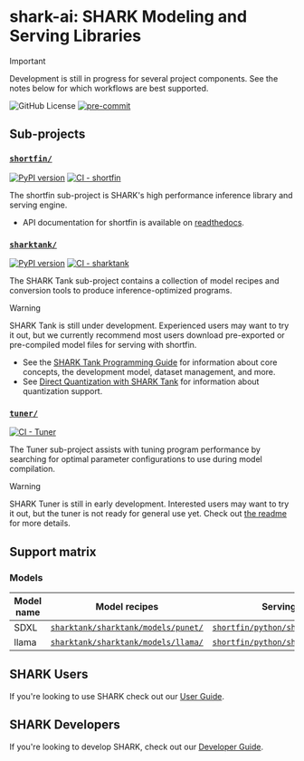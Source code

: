 # shark-ai: SHARK Modeling and Serving Libraries

> [!IMPORTANT]
> Development is still in progress for several project components. See the
> notes below for which workflows are best supported.

![GitHub License](https://img.shields.io/github/license/nod-ai/shark-ai)
[![pre-commit](https://img.shields.io/badge/pre--commit-enabled-brightgreen?logo=pre-commit)](https://github.com/pre-commit/pre-commit)

<!-- TODO: high level overview, features when components are used together -->

## Sub-projects

### [`shortfin/`](./shortfin/)

<!-- TODO: features list here? -->

[![PyPI version](https://badge.fury.io/py/shortfin.svg)](https://badge.fury.io/py/shortfin) [![CI - shortfin](https://github.com/nod-ai/shark-ai/actions/workflows/ci_linux_x64-libshortfin.yml/badge.svg?event=push)](https://github.com/nod-ai/shark-ai/actions/workflows/ci_linux_x64-libshortfin.yml?query=event%3Apush)

The shortfin sub-project is SHARK's high performance inference library and
serving engine.

* API documentation for shortfin is available on
  [readthedocs](https://shortfin.readthedocs.io/en/latest/).

### [`sharktank/`](./sharktank/)

[![PyPI version](https://badge.fury.io/py/sharktank.svg)](https://badge.fury.io/py/sharktank) [![CI - sharktank](https://github.com/nod-ai/shark-ai/actions/workflows/ci-sharktank.yml/badge.svg?event=push)](https://github.com/nod-ai/shark-ai/actions/workflows/ci-sharktank.yml?query=event%3Apush)

The SHARK Tank sub-project contains a collection of model recipes and
conversion tools to produce inference-optimized programs.

> [!WARNING]
> SHARK Tank is still under development. Experienced users may want to try it
> out, but we currently recommend most users download pre-exported or
> pre-compiled model files for serving with shortfin.

<!-- TODO: features list here? -->

* See the [SHARK Tank Programming Guide](./docs/programming_guide.md) for
  information about core concepts, the development model, dataset management,
  and more.
* See [Direct Quantization with SHARK Tank](./docs/quantization.md)
  for information about quantization support.

### [`tuner/`](./tuner/)

[![CI - Tuner](https://github.com/nod-ai/shark-ai/actions/workflows/ci-tuner.yml/badge.svg?event=push)](https://github.com/nod-ai/shark-ai/actions/workflows/ci-tuner.yml?query=event%3Apush)

The Tuner sub-project assists with tuning program performance by searching for
optimal parameter configurations to use during model compilation.

> [!WARNING]
> SHARK Tuner is still in early development. Interested users may want
> to try it out, but the tuner is not ready for general use yet. Check out
> [the readme](tuner/README.md) for more details.

## Support matrix

<!-- TODO: version requirements for Python, ROCm, Linux, etc.  -->

### Models

Model name | Model recipes | Serving apps
---------- | ------------- | ------------
SDXL       | [`sharktank/sharktank/models/punet/`](https://github.com/nod-ai/shark-ai/tree/main/sharktank/sharktank/models/punet) | [`shortfin/python/shortfin_apps/sd/`](https://github.com/nod-ai/shark-ai/tree/main/shortfin/python/shortfin_apps/sd)
llama      | [`sharktank/sharktank/models/llama/`](https://github.com/nod-ai/shark-ai/tree/main/sharktank/sharktank/models/llama) | [`shortfin/python/shortfin_apps/llm/`](https://github.com/nod-ai/shark-ai/tree/main/shortfin/python/shortfin_apps/llm)


## SHARK Users

If you're looking to use SHARK check out our [User Guide](docs/user_guide.md).

## SHARK Developers

If you're looking to develop SHARK, check out our [Developer Guide](docs/developer_guide.md).
